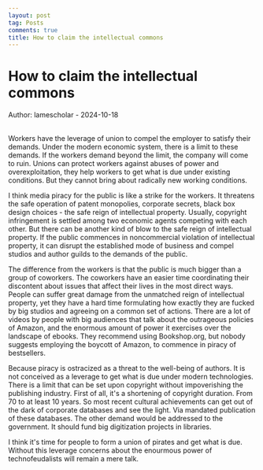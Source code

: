 ```yaml
---
layout: post
tag: Posts
comments: true
title: How to claim the intellectual commons
---
```


# How to claim the intellectual commons

Author: lamescholar - 2024-10-18
<br><br>

Workers have the leverage of union to compel the employer to satisfy their demands. Under the modern economic system, there is a limit to these demands. If the workers demand beyond the limit, the company will come to ruin. Unions can protect workers against abuses of power and overexploitation, they help workers to get what is due under existing conditions. But they cannot bring about radically new working conditions.

I think media piracy for the public is like a strike for the workers. It threatens the safe operation of patent monopolies, corporate secrets, black box design choices - the safe reign of intellectual property. Usually, copyright infringement is settled among two economic agents competing with each other. But there can be another kind of blow to the safe reign of intellectual property. If the public commences in noncommercial violation of intellectual property, it can disrupt the established mode of business and compel studios and author guilds to the demands of the public.

The difference from the workers is that the public is much bigger than a group of coworkers. The coworkers have an easier time coordinating their discontent about issues that affect their lives in the most direct ways. People can suffer great damage from the unmatched reign of intellectual property, yet they have a hard time formulating how exactly they are fucked by big studios and agreeing on a common set of actions. There are a lot of videos by people with big audiences that talk about the outrageous policies of Amazon, and the enormous amount of power it exercises over the landscape of ebooks. They recommend using Bookshop.org, but nobody suggests employing the boycott of Amazon, to commence in piracy of bestsellers.

Because piracy is ostracized as a threat to the well-being of authors. It is not conceived as a leverage to get what is due under modern technologies. There is a limit that can be set upon copyright without impoverishing the publishing industry. First of all, it's a shortening of copyright duration. From 70 to at least 10 years. So most recent cultural achievements can get out of the dark of corporate databases and see the light. Via mandated publication of these databases. The other demand would be addressed to the government. It should fund big digitization projects in libraries.

I think it's time for people to form a union of pirates and get what is due. Without this leverage concerns about the enourmous power of technofeudalists will remain a mere talk.